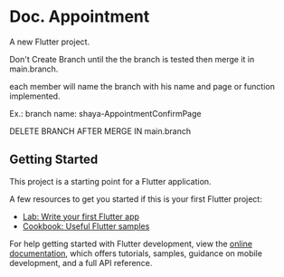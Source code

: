# Doc. Appointment

A new Flutter project.

Don't Create Branch until the the branch is tested then merge it in main.branch.

each member will name the branch with his name and page or function implemented.

  Ex.: branch name: shaya-AppointmentConfirmPage

DELETE BRANCH AFTER MERGE IN main.branch

## Getting Started

This project is a starting point for a Flutter application.

A few resources to get you started if this is your first Flutter project:

- [Lab: Write your first Flutter app](https://docs.flutter.dev/get-started/codelab)
- [Cookbook: Useful Flutter samples](https://docs.flutter.dev/cookbook)

For help getting started with Flutter development, view the
[online documentation](https://docs.flutter.dev/), which offers tutorials,
samples, guidance on mobile development, and a full API reference.
